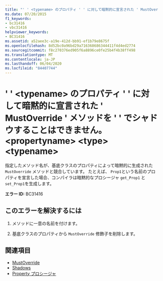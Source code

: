 ```yaml
---
title: "' ' <typename> のプロパティ ' ' に対して暗黙的に宣言された ' MustOverride ' メソッドを ' ' でシャドウすることはできません。 <propertyname> <type> <typename>"
ms.date: 07/20/2015
f1_keywords:
- bc31416
- vbc31416
helpviewer_keywords:
- BC31416
ms.assetid: a52aee3c-a19e-412d-bb91-ef1b79e8675f
ms.openlocfilehash: 8d52bc0a96bd29a716368686344411f4d4ed2774
ms.sourcegitcommit: f8c270376ed905f6a8896ce0fe25b4f4b38ff498
ms.translationtype: MT
ms.contentlocale: ja-JP
ms.lasthandoff: 06/04/2020
ms.locfileid: "84407744"
---
```

# <a name="typename-cannot-shadow-a-mustoverride-method-implicitly-declared-for-property-propertyname-in-type-typename"></a>' ' \<typename> のプロパティ ' ' に対して暗黙的に宣言された ' MustOverride ' メソッドを ' ' でシャドウすることはできません。 \<propertyname> \<type> \<typename>
指定したメソッド名が、基底クラスのプロパティによって暗黙的に生成された `MustOverride` メソッドと競合しています。 たとえば、 `Prop1`という名前のプロパティを宣言した場合、コンパイラは暗黙的なプロシージャ `get_Prop1` と `set_Prop1`を生成します。  
  
 **エラー ID:** BC31416  
  
## <a name="to-correct-this-error"></a>このエラーを解決するには  
  
1. メソッドに一意の名前を付けます。  
  
2. 基底クラスのプロパティから `MustOverride` 修飾子を削除します。  
  
## <a name="see-also"></a>関連項目

- [MustOverride](../language-reference/modifiers/mustoverride.md)
- [Shadows](../language-reference/modifiers/shadows.md)
- [Property プロシージャ](../programming-guide/language-features/procedures/property-procedures.md)
